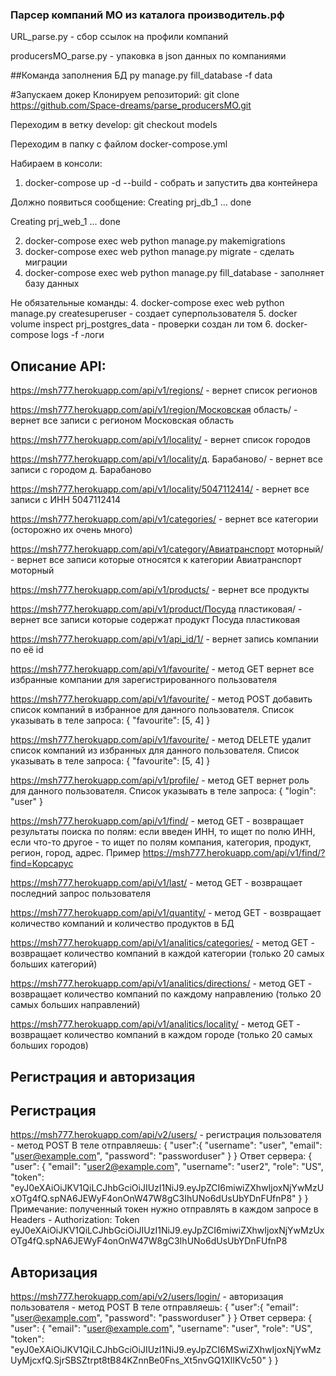 ### Парсер компаний МО из каталога производитель.рф
URL_parse.py - сбор ссылок на профили компаний

producersMO_parse.py - упаковка в json данных по компаниями


##Команда заполнения БД
py manage.py fill_database -f data

#Запускаем докер
Клонируем репозиторий: git clone https://github.com/Space-dreams/parse_producersMO.git

Переходим в ветку develop: git checkout models

Переходим в папку с файлом docker-compose.yml

Набираем в консоли:
1. docker-compose up -d --build  - собрать и запустить два контейнера

Должно появиться сообщение:
Creating prj_db_1 ... done

Creating prj_web_1 ... done

2. docker-compose exec web python manage.py makemigrations
3. docker-compose exec web python manage.py migrate   - сделать миграции
4. docker-compose exec web python manage.py fill_database  - заполняет базу данных


Не обязательные команды:
4. docker-compose exec web python manage.py createsuperuser  - создает суперпользователя
5. docker volume inspect prj_postgres_data  - проверки создан ли том
6. docker-compose logs -f    -логи



## Описание API:
https://msh777.herokuapp.com/api/v1/regions/ - вернет список регионов

https://msh777.herokuapp.com/api/v1/region/Московская область/ - вернет все записи с регионом Московская область 


https://msh777.herokuapp.com/api/v1/locality/ - вернет список городов

https://msh777.herokuapp.com/api/v1/locality/д. Барабаново/ - вернет все записи с городом д. Барабаново 


https://msh777.herokuapp.com/api/v1/locality/5047112414/ - вернет все записи с ИНН 5047112414


https://msh777.herokuapp.com/api/v1/categories/ - вернет все категории (осторожно их очень много)

https://msh777.herokuapp.com/api/v1/category/Авиатранспорт моторный/ - вернет все записи которые относятся к категории Авиатранспорт моторный


https://msh777.herokuapp.com/api/v1/products/ - вернет все продукты

https://msh777.herokuapp.com/api/v1/product/Посуда пластиковая/ - вернет все записи которые содержат продукт Посуда пластиковая


https://msh777.herokuapp.com/api/v1/api_id/1/ - вернет запись компании по её id

https://msh777.herokuapp.com/api/v1/favourite/ - метод GET вернет все избранные компании для зарегистрированного пользователя

https://msh777.herokuapp.com/api/v1/favourite/ - метод POST добавить список компаний в избранное для данного пользователя.
Список указывать в теле запроса: {
    "favourite": [5, 4]
}

https://msh777.herokuapp.com/api/v1/favourite/ - метод DELETE удалит список компаний из избранных для данного пользователя.
Список указывать в теле запроса: {
    "favourite": [5, 4]
}

https://msh777.herokuapp.com/api/v1/profile/ - метод GET вернет роль для данного пользователя.
Список указывать в теле запроса: {
    "login": "user"
}

https://msh777.herokuapp.com/api/v1/find/ - метод GET - возвращает результаты поиска по полям: если введен ИНН, то ищет по полю ИНН,
если что-то другое - то ищет по полям компания, категория, продукт, регион, город, адрес. 
Пример https://msh777.herokuapp.com/api/v1/find/?find=Корсарус

https://msh777.herokuapp.com/api/v1/last/ - метод GET - возвращает последний запрос пользователя

https://msh777.herokuapp.com/api/v1/quantity/ - метод GET - возвращает количество компаний и количество продуктов в БД

https://msh777.herokuapp.com/api/v1/analitics/categories/ - метод GET - возвращает количество компаний в каждой категории (только 20 самых больших категорий)

https://msh777.herokuapp.com/api/v1/analitics/directions/ - метод GET - возвращает количество компаний по каждому направлению (только 20 самых больших направлений)

https://msh777.herokuapp.com/api/v1/analitics/locality/ - метод GET - возвращает количество компаний в каждом городе (только 20 самых больших городов)



## Регистрация и авторизация
## Регистрация
https://msh777.herokuapp.com/api/v2/users/ - регистрация пользователя - метод POST
В теле отправляешь:
{
    "user":{
        "username": "user",
        "email": "user@example.com",
        "password": "passworduser"
    }
}
Ответ сервера:
{
    "user": {
        "email": "user2@example.com",
        "username": "user2",
        "role": "US",
        "token": "eyJ0eXAiOiJKV1QiLCJhbGciOiJIUzI1NiJ9.eyJpZCI6miwiZXhwIjoxNjYwMzUxOTg4fQ.spNA6JEWyF4onOnW47W8gC3IhUNo6dUsUbYDnFUfnP8"
    }
}
Примечание: полученный токен нужно отправлять в каждом запросе в Headers - Authorization: Token eyJ0eXAiOiJKV1QiLCJhbGciOiJIUzI1NiJ9.eyJpZCI6miwiZXhwIjoxNjYwMzUxOTg4fQ.spNA6JEWyF4onOnW47W8gC3IhUNo6dUsUbYDnFUfnP8


## Авторизация
https://msh777.herokuapp.com/api/v2/users/login/ - авторизация пользователя - метод POST
В теле отправляешь:
{
    "user":{
        "email": "user@example.com",
        "password": "passworduser"
    }
}
Ответ сервера: 
{
    "user": {
        "email": "user@example.com",
        "username": "user",
        "role": "US",
        "token": "eyJ0eXAiOiJKV1QiLCJhbGciOiJIUzI1NiJ9.eyJpZCI6MSwiZXhwIjoxNjYwMzUyMjcxfQ.SjrSBSZtrpt8tB84KZnnBe0Fns_Xt5nvGQ1XlIKVc50"
    }
}
